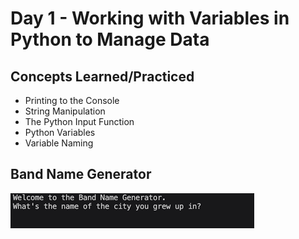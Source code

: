 # Day 1 - Working with Variables in Python to Manage Data

## Concepts Learned/Practiced
- Printing to the Console
- String Manipulation
- The Python Input Function
- Python Variables
- Variable Naming

## Band Name Generator
![Band Name Generator Gif](../images-gifs/band-name-generator.gif)